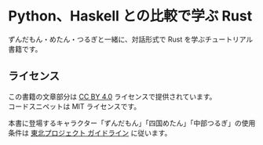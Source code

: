 Python、Haskell との比較で学ぶ Rust
===================================

ずんだもん・めたん・つるぎと一緒に、対話形式で Rust を学ぶチュートリアル書籍です。

## ライセンス

この書籍の文章部分は [CC BY 4.0](https://creativecommons.org/licenses/by/4.0/) ライセンスで提供されています。  
コードスニペットは MIT ライセンスです。

本書に登場するキャラクター「ずんだもん」「四国めたん」「中部つるぎ」の使用条件は [東北プロジェクト ガイドライン](https://zunko.jp/guideline.html) に従います。

